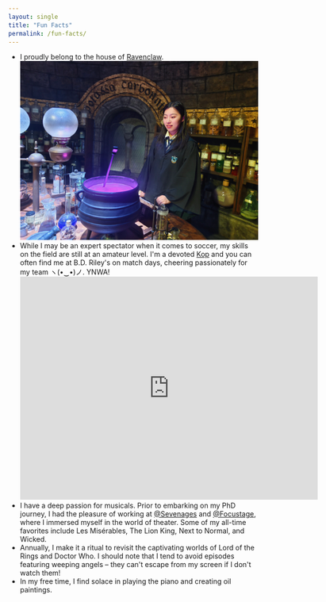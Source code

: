```yaml
---
layout: single
title: "Fun Facts"
permalink: /fun-facts/
---
```


* I proudly belong to the house of [Ravenclaw](https://www.wizardingworld.com/collections/ravenclaw). ![Ravenclaw](https://github.com/Janecjy/janecjy.github.io/blob/master/images/ravenclaw.png?raw=true)
* While I may be an expert spectator when it comes to soccer, my skills on the field are still at an amateur level. I'm a devoted [Kop](https://www.liverpoolfc.com/) and you can often find me at B.D. Riley's on match days, cheering passionately for my team ヽ(•‿•)ノ. YNWA! <iframe src="https://www.google.com/maps/embed?pb=!1m18!1m12!1m3!1d3444.8543103476577!2d-97.70763742292213!3d30.29820890649995!2m3!1f0!2f0!3f0!3m2!1i1024!2i768!4f13.1!3m3!1m2!1s0x8644b5f8dfe62dad%3A0x8265e5638b666ed5!2sB.D.%20Riley&#39;s%20Irish%20Pub%20at%20Mueller!5e0!3m2!1sen!2sus!4v1695104544423!5m2!1sen!2sus" width="600" height="450" style="border:0;" allowfullscreen="" loading="lazy" referrerpolicy="no-referrer-when-downgrade"></iframe>
* I have a deep passion for musicals. Prior to embarking on my PhD journey, I had the pleasure of working at [@Sevenages](https://weibo.com/7ages?refer_flag=1005055013_) and [@Focustage](https://weibo.com/u/6582303814), where I immersed myself in the world of theater. Some of my all-time favorites include Les Misérables, The Lion King, Next to Normal, and Wicked.
* Annually, I make it a ritual to revisit the captivating worlds of Lord of the Rings and Doctor Who. I should note that I tend to avoid episodes featuring weeping angels – they can't escape from my screen if I don't watch them!
* In my free time, I find solace in playing the piano and creating oil paintings.
